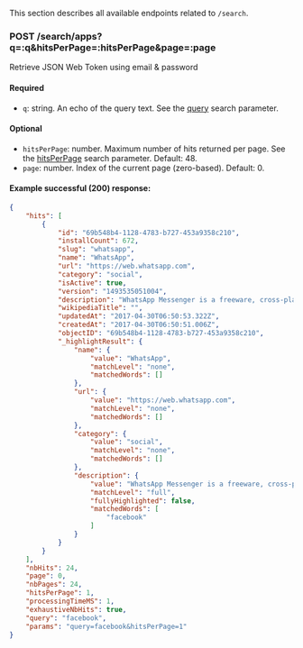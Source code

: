 This section describes all available endpoints related to `/search`.

### POST /search/apps?q=:q&hitsPerPage=:hitsPerPage&page=:page
Retrieve JSON Web Token using email & password

#### Required
- `q`: string. An echo of the query text. See the [query](https://www.algolia.com/doc/api-reference/api-parameters/query/) search parameter.

#### Optional
- `hitsPerPage`: number. Maximum number of hits returned per page. See the [hitsPerPage](https://www.algolia.com/doc/api-reference/api-parameters/hitsPerPage/) search parameter. Default: 48.
- `page`: number. Index of the current page (zero-based). Default: 0.

#### Example successful (200) response:
```json
{
    "hits": [
        {
            "id": "69b548b4-1128-4783-b727-453a9358c210",
            "installCount": 672,
            "slug": "whatsapp",
            "name": "WhatsApp",
            "url": "https://web.whatsapp.com",
            "category": "social",
            "isActive": true,
            "version": "1493535051004",
            "description": "WhatsApp Messenger is a freeware, cross-platform and end-to-end encrypted instant messaging application for smartphones. It uses the Internet to make voice calls, one to one video calls; send text messages, images, GIF, videos, documents, user location, audio files, phone contacts and voice notes to other users using standard cellular mobile numbers. It also incorporates a feature called Status, which allows users to upload photos and videos to a 24-hours-lifetime feed that, by default, are visible to all contacts; similar to Snapchat, Facebook and Instagram Stories.\nWhatsApp Inc., based in Mountain View, California, was acquired by Facebook in February 2014 for approximately US$19.3 billion. By February 2016, WhatsApp had a user base of over one billion, making it the most popular messaging application at the time.",
            "wikipediaTitle": "",
            "updatedAt": "2017-04-30T06:50:53.322Z",
            "createdAt": "2017-04-30T06:50:51.006Z",
            "objectID": "69b548b4-1128-4783-b727-453a9358c210",
            "_highlightResult": {
                "name": {
                    "value": "WhatsApp",
                    "matchLevel": "none",
                    "matchedWords": []
                },
                "url": {
                    "value": "https://web.whatsapp.com",
                    "matchLevel": "none",
                    "matchedWords": []
                },
                "category": {
                    "value": "social",
                    "matchLevel": "none",
                    "matchedWords": []
                },
                "description": {
                    "value": "WhatsApp Messenger is a freeware, cross-platform and end-to-end encrypted instant messaging application for smartphones. It uses the Internet to make voice calls, one to one video calls; send text messages, images, GIF, videos, documents, user location, audio files, phone contacts and voice notes to other users using standard cellular mobile numbers. It also incorporates a feature called Status, which allows users to upload photos and videos to a 24-hours-lifetime feed that, by default, are visible to all contacts; similar to Snapchat, <em>Facebook</em> and Instagram Stories.\nWhatsApp Inc., based in Mountain View, California, was acquired by <em>Facebook</em> in February 2014 for approximately US$19.3 billion. By February 2016, WhatsApp had a user base of over one billion, making it the most popular messaging application at the time.",
                    "matchLevel": "full",
                    "fullyHighlighted": false,
                    "matchedWords": [
                        "facebook"
                    ]
                }
            }
        }
    ],
    "nbHits": 24,
    "page": 0,
    "nbPages": 24,
    "hitsPerPage": 1,
    "processingTimeMS": 1,
    "exhaustiveNbHits": true,
    "query": "facebook",
    "params": "query=facebook&hitsPerPage=1"
}
```